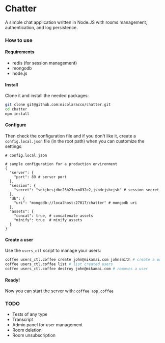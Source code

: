 # Chatter

A simple chat application written in Node.JS with rooms management, authentication, and log persistence.


### How to use

#### Requirements

- redis (for session management)
- mongodb
- node.js

#### Install

Clone it and install the needed packages:

```bash
git clone git@github.com:nicolaracco/chatter.git
cd chatter
npm install
```

#### Configure

Then check the configuration file and if you don't like it, create a `config.local.json` file (in the root path) when you can customize the settings:

```
# config.local.json

# sample configuration for a production environment
{
  "server": {
    "port": 80 # server port
  },
  "session": {
    "secret": "sdkjbcsjdbc23h23exn832e2,jsbdcjsbcjsb" # session secret
  },
  "db": {
    "uri": "mongodb://localhost:27017/chatter" # mongodb uri
  },
  "assets": {
    "concat": true, # concatenate assets
    "minify": true  # minify assets
  }
}
```

#### Create a user

Use the `users_ctl` script to manage your users:

```bash
coffee users_ctl.coffee create john@mikamai.com johnsmith # create a user
coffee users_ctl.coffee list # list created users
coffee users_ctl.coffee destroy john@mikamai.com # removes a user
```

#### Ready!

Now you can start the server with: `coffee app.coffee`

### TODO

- Tests of any type
- Transcript
- Admin panel for user management
- Room deletion
- Room unsubscription